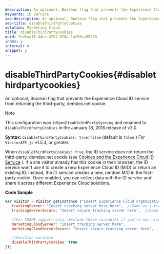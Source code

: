 ```yaml
---
description: An optional, Boolean flag that prevents the Experience Cloud ID service from returning the third-party, demdex.net cookie.
keywords: ID Service
seo-description: An optional, Boolean flag that prevents the Experience Cloud ID service from returning the third-party, demdex.net cookie.
seo-title: disableThirdPartyCookies
solution: Marketing Cloud
title: disableThirdPartyCookies
uuid: 7ed5aa16-44ca-4702-878a-1a208ca95270
index: y
internal: n
snippet: y
---
```


# disableThirdPartyCookies{#disablethirdpartycookies}

An optional, Boolean flag that prevents the Experience Cloud ID service from returning the third-party, demdex.net cookie.

>[!NOTE]
>
>This configuration was `idSyncDisable3rdPartySyncing` and renamed to `disableThirdPartyCookies` in the January 18, 2018 release of v3.0.

**Syntax:** `disableThirdPartyCookies: true|false` (default is `false`.) For `VisitorAPI.js` v1.5.3, or greater.

When `disableThirdPartyCookies: true`, the ID service does not return the third-party, demdex.net cookie (see [Cookies and the Experience Cloud ID Service](../../mcvid-introduction/mcvid-cookies.md#concept-37156268512445f287cd4bbb2839ffaa) ). If a site visitor already has this cookie in their browser, the ID service won't use it to create a new Experience Cloud ID (MID) or return an existing ID. Instead, the ID service creates a new, random MID in the first-party cookie. Once enabled, you can collect data with the ID service and share it across different Experience Cloud solutions.

**Code Sample**

```js
var visitor = Visitor.getInstance ("Insert Experience Cloud organization ID here",{ 
   trackingServer: "Insert tracking server here here",  //Same as s.trackingServer 
   trackingServerSecure: "Insert secure tracking server here",  //Same as s.trackingServerSecure 
 
   //For CNAME support only. Exclude these variables if you're not using CNAME 
   marketingCloudServer: "Insert tracking server here", 
   marketingCloudServerSecure: "Insert secure tracking server here", 
 
   //Function variable 
   disableThirdPartyCookies: true 
});
```

